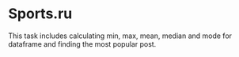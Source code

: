 # Sports.ru
This task includes calculating min, max, mean, median and mode for dataframe and finding the most popular post.
